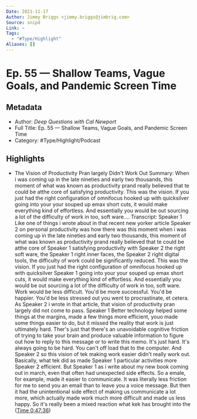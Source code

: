 ```yaml
---
Date: 2021-11-17
Author: Jimmy Briggs <jimmy.briggs@jimbrig.com>
Source: snipd
Link: ~
Tags:
  - "#Type/Highlight"
Aliases: []
---
```


# Ep. 55 —  Shallow Teams, Vague Goals, and Pandemic Screen Time

## Metadata

* Author: *Deep Questions with Cal Newport*
* Full Title: Ep. 55 —  Shallow Teams, Vague Goals, and Pandemic Screen Time
* Category: #Type/Highlight/Podcast

## Highlights

* The Vision of Productivity Pran largely Didn't Work Out
  Summary:
  When i was coming up in the late nineties and early two thousands, this moment of what was known as productivity prand really believed that te could be atthe core of satisfying productivity. This was the vision. If you just had the right configuration of omnifocus hooked up with quicksilver going into your your souped up emax short cuts, it would make everything kind of effortless. And essentially you would be out sourcing a lot of the difficulty of work in too, soft ware....
  Transcript:
  Speaker 1
  Like one of things i wrote about in that recent new yorker article
  Speaker 2
  on personal productivity was how there was this moment when i was coming up in the late nineties and early two thousands, this moment of what was known as productivity prand really believed that te could be atthe core of
  Speaker 1
  satisfying productivity with
  Speaker 2
  the right soft ware, the
  Speaker 1
  right inner faces, the
  Speaker 2
  right digital tools, the difficulty of work could be significantly reduced. This was the vision. If you just had the right configuration of omnifocus hooked up with quicksilver
  Speaker 1
  going into your your souped up emax short cuts, it would make everything kind of effortless. And essentially you would be out sourcing a lot of the difficulty of work in too, soft ware. Work would be less difficult. You'd be more successful. You'd be happier. You'd be less stressed out you went to procrastinate, et cetera. As
  Speaker 2
  i wrote in that article, that vision of productivity pran largely did not come to pass.
  Speaker 1
  Better technology helped some things at the margins, made a few things more efficient, youo made some things easier to do, but it missed the reality that work is just ultimately hard. Ther's just that there's an unavoidable cognitive friction of trying to take your brain and produce valuable information to figure out how to reply to this message or to write this memo. It's just hard. It's always going to be hard. You can't off load that to the computer. And
  Speaker 2
  so this vision of tek making work easier didn't really work out. Basically, what tek did as made
  Speaker 1
  particular activities more
  Speaker 2
  efficient. But
  Speaker 1
  as i write about my new book coming out in march, even that often had unexpected side effects. So a emale, for example, made it easier to communicate. It was literally less friction for me to send you an email than to leave you a voice message. But then it had the unintentional side effect of making us communicate a lot more, which actually made work much more difficult and made us less happy. So it's really been a mixed reaction what kek has brought into the ([Time 0:47:36](https://share.snipd.com/snip/772d0989-c5dd-4bbb-a3d7-3a7f97bf3bbf))
